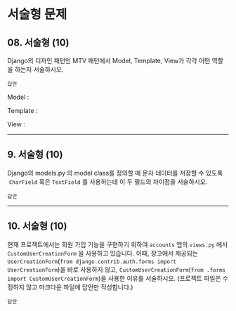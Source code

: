 # 서술형 문제

## 08. 서술형 (10)

Django의 디자인 패턴인 MTV 패턴에서 Model, Template, View가 각각 어떤 역할을 하는지 서술하시오.

`답안`

Model : 

Template : 

View : 


---

## 9. 서술형 (10)

Django의 models.py 의 model class를 정의할 때 문자 데이터를 저장할 수 있도록  `CharField` 혹은 `TextField` 를 사용하는데 이 두 필드의 차이점을 서술하시오.

`답안`




---

## 10. 서술형 (10)

현재 프로젝트에서는 회원 가입 기능을 구현하기 위하여 `accounts` 앱의 `views.py` 에서 `CustomUserCreationForm` 을 사용하고 있습니다.
이때, 장고에서 제공되는 `UserCreationForm`(`from django.contrib.auth.forms import UserCreationForm`)을 바로 사용하지 않고, `CustomUserCreationForm`(`from .forms import CustomUserCreationForm`)을 사용한 이유를 서술하시오.
(프로젝트 파일은 수정하지 않고 마크다운 파일에 답안만 작성합니다.)

`답안`


